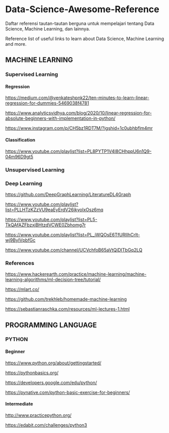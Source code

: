 # Data-Science-Awesome-Reference
Daftar referensi tautan-tautan berguna untuk mempelajari tentang Data Science, Machine Learning, dan lainnya.  

Reference list of useful links to learn about Data Science, Machine Learning and more.

## MACHINE LEARNING
### Supervised Learning
#### Regression
https://medium.com/@venkateshpnk22/ten-minutes-to-learn-linear-regression-for-dummies-5469038f4781

https://www.analyticsvidhya.com/blog/2020/10/linear-regression-for-absolute-beginners-with-implementation-in-python/

https://www.instagram.com/p/CH5bz1RDT7M/?igshid=1c0ubhbflm4mr

#### Classification
https://www.youtube.com/playlist?list=PL8PYTP1V4I8CHhppU6n1Q9-04m96D9gt5

### Unsupervised Learning

### Deep Learning
https://github.com/DeepGraphLearning/LiteratureDL4Graph

https://www.youtube.com/playlist?list=PLLHTzKZzVU9eaEyErdV26ikyolxOsz6mq

https://www.youtube.com/playlist?list=PL5-TkQAfAZFbzxjBHtzdVCWE0Zbhomg7r

https://www.youtube.com/playlist?list=PL_iWQOsE6TfURIIhCrlt-wj9ByIVpbfGc

https://www.youtube.com/channel/UCVchfoB65aVtQiDITbGq2LQ

### References
https://www.hackerearth.com/practice/machine-learning/machine-learning-algorithms/ml-decision-tree/tutorial/

https://mlart.co/

https://github.com/trekhleb/homemade-machine-learning

https://sebastianraschka.com/resources/ml-lectures-1.html

## PROGRAMMING LANGUAGE
### PYTHON
#### Beginner
https://www.python.org/about/gettingstarted/

https://pythonbasics.org/

https://developers.google.com/edu/python/

https://pynative.com/python-basic-exercise-for-beginners/

#### Intermediate
http://www.practicepython.org/

https://edabit.com/challenges/python3



